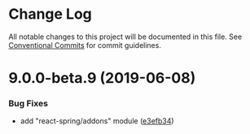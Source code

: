 # Change Log

All notable changes to this project will be documented in this file.
See [Conventional Commits](https://conventionalcommits.org) for commit guidelines.

# 9.0.0-beta.9 (2019-06-08)

### Bug Fixes

- add "react-spring/addons" module ([e3efb34](https://github.com/react-spring/react-spring/commit/e3efb34))
